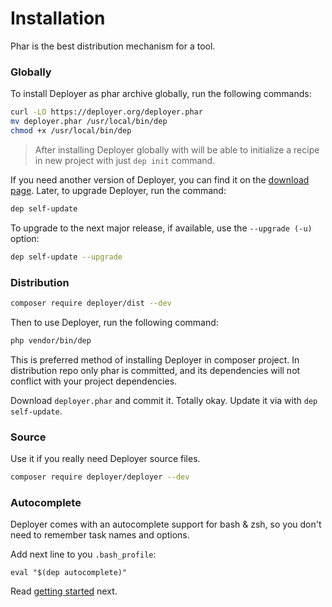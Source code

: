 # Installation

Phar is the best distribution mechanism for a tool.

### Globally

To install Deployer as phar archive globally, run the following commands:

```sh
curl -LO https://deployer.org/deployer.phar
mv deployer.phar /usr/local/bin/dep
chmod +x /usr/local/bin/dep
```

> After installing Deployer globally with will be able to initialize a 
> recipe in new project with just `dep init` command.

If you need another version of Deployer, you can find it on 
the [download page](https://deployer.org/download).
Later, to upgrade Deployer, run the command:

```sh
dep self-update
```

To upgrade to the next major release, if available, use the `--upgrade (-u)` 
option:

```sh
dep self-update --upgrade
```

### Distribution

```sh
composer require deployer/dist --dev
```

Then to use Deployer, run the following command:

```sh
php vendor/bin/dep
```

This is preferred method of installing Deployer in composer project. In 
distribution repo only phar is committed, and its dependencies will not 
conflict with your project dependencies.


Download `deployer.phar` and commit it. Totally okay. Update it via 
with `dep self-update`.

### Source

Use it if you really need Deployer source files.  

```sh
composer require deployer/deployer --dev
```

### Autocomplete

Deployer comes with an autocomplete support for bash & zsh, so you don't need to 
remember task names and options. 

Add next line to you `.bash_profile`:

```shell
eval "$(dep autocomplete)"
```

Read [getting started](getting-started.md) next.
